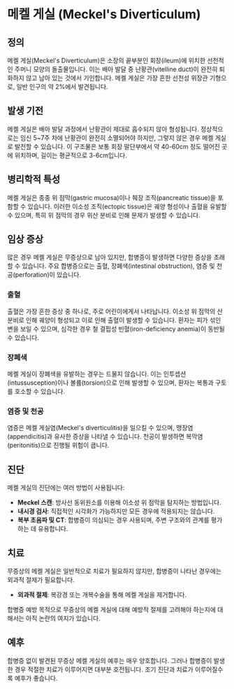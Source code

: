 

# 메켈 게실 (Meckel's Diverticulum)

## 정의
메켈 게실(Meckel's Diverticulum)은 소장의 끝부분인 회장(ileum)에 위치한 선천적인 주머니 모양의 돌출물입니다. 이는 배아 발달 중 난황관(vitelline duct)이 완전히 퇴화하지 않고 남아 있는 것에서 기인합니다. 메켈 게실은 가장 흔한 선천성 위장관 기형으로, 일반 인구의 약 2%에서 발견됩니다.

## 발생 기전
메켈 게실은 배아 발달 과정에서 난황관이 제대로 흡수되지 않아 형성됩니다. 정상적으로는 임신 5~7주 차에 난황관이 완전히 소멸되어야 하지만, 그렇지 않은 경우 메켈 게실로 발전할 수 있습니다. 이 구조물은 보통 회장 말단부에서 약 40-60cm 정도 떨어진 곳에 위치하며, 길이는 평균적으로 3-6cm입니다.

## 병리학적 특성
메켈 게실은 종종 위 점막(gastric mucosa)이나 췌장 조직(pancreatic tissue)을 포함할 수 있습니다. 이러한 이소성 조직(ectopic tissue)은 궤양 형성이나 출혈을 유발할 수 있으며, 특히 위 점막의 경우 위산 분비로 인해 문제가 발생할 수 있습니다.

## 임상 증상
많은 경우 메켈 게실은 무증상으로 남아 있지만, 합병증이 발생하면 다양한 증상을 초래할 수 있습니다. 주요 합병증으로는 출혈, 장폐색(intestinal obstruction), 염증 및 천공(perforation)이 있습니다.

### 출혈
출혈은 가장 흔한 증상 중 하나로, 주로 어린이에게서 나타납니다. 이소성 위 점막의 산분비로 인해 궤양이 형성되고 이로 인해 출혈이 발생할 수 있습니다. 환자는 피가 섞인 변을 보일 수 있으며, 심각한 경우 철 결핍성 빈혈(iron-deficiency anemia)이 동반될 수 있습니다.

### 장폐색
메켈 게실이 장폐색을 유발하는 경우는 드물지 않습니다. 이는 인투셉션(intussusception)이나 볼륨(torsion)으로 인해 발생할 수 있으며, 환자는 복통과 구토를 호소할 수 있습니다.

### 염증 및 천공
염증은 메켈 게실염(Meckel's diverticulitis)을 일으킬 수 있으며, 맹장염(appendicitis)과 유사한 증상을 나타낼 수 있습니다. 천공이 발생하면 복막염(peritonitis)으로 진행될 위험이 큽니다.

## 진단
메켈 게실의 진단에는 여러 방법이 사용됩니다:
- **Meckel 스캔**: 방사선 동위원소를 이용해 이소성 위 점막을 탐지하는 방법입니다.
- **내시경 검사**: 직접적인 시각화가 가능하지만 모든 경우에 적용되지는 않습니다.
- **복부 초음파 및 CT**: 합병증이 의심되는 경우 사용되며, 주변 구조와의 관계를 평가하는 데 유용합니다.

## 치료
무증상의 메켈 게실은 일반적으로 치료가 필요하지 않지만, 합병증이 나타난 경우에는 외과적 절제가 필요합니다.
- **외과적 절제**: 복강경 또는 개복수술을 통해 메켈 게실을 제거합니다.
  
합병증 예방 목적으로 무증상의 메켈 게실에 대해 예방적 절제를 고려해야 하는지에 대해서는 아직 논란의 여지가 있습니다.

## 예후
합병증 없이 발견된 무증상 메켈 게실의 예후는 매우 양호합니다. 그러나 합병증이 발생한 경우 적절한 치료가 이루어지면 대부분 호전됩니다. 조기 진단과 치료가 이루어질수록 예후가 좋습니다.